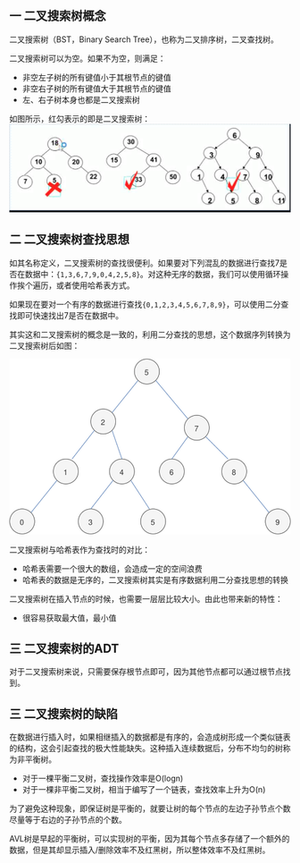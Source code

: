 ## 一 二叉搜索树概念

二叉搜索树（BST，Binary Search Tree），也称为二叉排序树，二叉查找树。  

二叉搜索树可以为空。如果不为空，则满足：
- 非空左子树的所有键值小于其根节点的键值
- 非空右子树的所有键值大于其根节点的键值
- 左、右子树本身也都是二叉搜索树

如图所示，红勾表示的即是二叉搜索树：  
![](../images/structure/bstree-01.png)  

## 二 二叉搜索树查找思想

如其名称定义，二叉搜索树的查找很便利。如果要对下列混乱的数据进行查找7是否在数据中：`{1,3,6,7,9,0,4,2,5,8}`。对这种无序的数据，我们可以使用循环操作挨个遍历，或者使用哈希表方式。  

如果现在要对一个有序的数据进行查找`{0,1,2,3,4,5,6,7,8,9}`，可以使用二分查找即可快速找出7是否在数据中。  

其实这和二叉搜索树的概念是一致的，利用二分查找的思想，这个数据序列转换为二叉搜索树后如图：  

![](../images/structure/bstree-02.svg)  

二叉搜索树与哈希表作为查找时的对比：
- 哈希表需要一个很大的数组，会造成一定的空间浪费
- 哈希表的数据是无序的，二叉搜索树其实是有序数据利用二分查找思想的转换

二叉搜索树在插入节点的时候，也需要一层层比较大小。由此也带来新的特性：
- 很容易获取最大值，最小值

## 三 二叉搜索树的ADT

对于二叉搜索树来说，只需要保存根节点即可，因为其他节点都可以通过根节点找到。

## 三 二叉搜索树的缺陷

在数据进行插入时，如果相继插入的数据都是有序的，会造成树形成一个类似链表的结构，这会引起查找的极大性能缺失。这种插入连续数据后，分布不均匀的树称为非平衡树。
- 对于一棵平衡二叉树，查找操作效率是O(logn)
- 对于一棵非平衡二叉树，相当于编写了一个链表，查找效率上升为O(n)

为了避免这种现象，即保证树是平衡的，就要让树的每个节点的左边子孙节点个数尽量等于右边的子孙节点的个数。  

AVL树是早起的平衡树，可以实现树的平衡，因为其每个节点多存储了一个额外的数据，但是其却显示插入/删除效率不及红黑树，所以整体效率不及红黑树。  